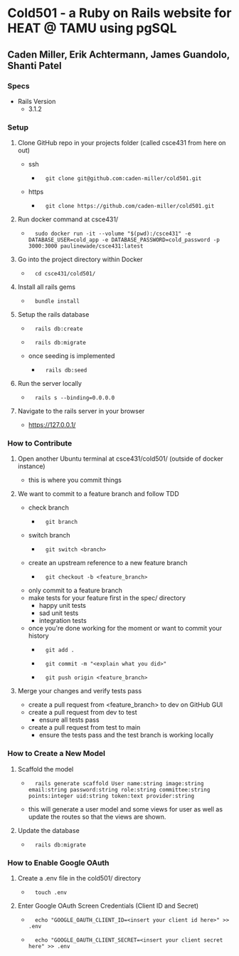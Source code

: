 # Cold501 - a Ruby on Rails website for HEAT @ TAMU using pgSQL 
## Caden Miller, Erik Achtermann, James Guandolo, Shanti Patel

### Specs

- Rails Version
	- 3.1.2

### Setup

1. Clone GitHub repo in your projects folder (called csce431 from here on out)
	- ssh
		- ```console
			git clone git@github.com:caden-miller/cold501.git
		  ```
	- https
		- ```console
			git clone https://github.com/caden-miller/cold501.git
		  ```

2. Run docker command at csce431/ 
	- ```console
		sudo docker run -it --volume "$(pwd):/csce431" -e DATABASE_USER=cold_app -e DATABASE_PASSWORD=cold_password -p 3000:3000 paulinewade/csce431:latest
	  ```

3. Go into the project directory within Docker
	- ```console
		cd csce431/cold501/
	  ```

4. Install all rails gems
	- ```console
		bundle install
	  ```

5. Setup the rails database
	- ```console
		rails db:create
	  ```
	- ```console
		rails db:migrate
	  ```
	- once seeding is implemented 
		- ```console
			rails db:seed
		  ```

6. Run the server locally
	- ```console
		rails s --binding=0.0.0.0
	  ```

7. Navigate to the rails server in your browser
	- https://127.0.0.1/

### How to Contribute

1. Open another Ubuntu terminal at csce431/cold501/ (outside of docker instance)
	- this is where you commit things

2. We want to commit to a feature branch and follow TDD
	- check branch
		- ```console
			git branch
		  ```
	- switch branch
		- ```console
			git switch <branch>
		  ```
	- create an upstream reference to a new feature branch
		- ```console
			git checkout -b <feature_branch>
		  ```
	- only commit to a feature branch
	- make tests for your feature first in the spec/ directory
		- happy unit tests
		- sad unit tests
		- integration tests
	- once you're done working for the moment or want to commit your history
		- ```console
			git add .
		  ```
		- ```console
			git commit -m "<explain what you did>"
		  ```
		- ```console
			git push origin <feature_branch>
		  ```

3. Merge your changes and verify tests pass
	- create a pull request from <feature_branch> to dev on GitHub GUI
	- create a pull request from dev to test
		- ensure all tests pass
	- create a pull request from test to main
		- ensure the tests pass and the test branch is working locally

### How to Create a New Model

1. Scaffold the model
	- ```console 
		rails generate scaffold User name:string image:string email:string password:string role:string committee:string points:integer uid:string token:text provider:string
	  ```
	- this will generate a user model and some views for user as well as update the routes so that the views are shown.

2. Update the database
	- ```console
		rails db:migrate
	  ```

### How to Enable Google OAuth
1. Create a .env file in the cold501/ directory
	- ```console
		touch .env
	  ```
2. Enter Google OAuth Screen Credentials (Client ID and Secret)
	- ```console
		echo "GOOGLE_OAUTH_CLIENT_ID=<insert your client id here>" >> .env
	  ```
	- ```console
		echo "GOOGLE_OAUTH_CLIENT_SECRET=<insert your client secret here" >> .env
	  ```